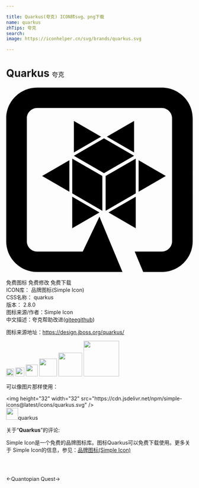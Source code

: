 ```yaml
---

title: Quarkus(夸克) ICON转svg、png下载
name: quarkus
zhTips: 夸克
search: 
image: https://iconhelper.cn/svg/brands/quarkus.svg

---
```


# Quarkus  <small style="font-size: 60%;font-weight: 100">夸克</small>

<div id="svg" class="svg-wrap">
<svg role="img" viewBox="0 0 24 24" xmlns="http://www.w3.org/2000/svg"><title>Quarkus icon</title><path d="M12.788 15.963l3.872-2.236v-4.47l-3.872 2.235v4.471zm.37.214L16.66 18.2v-4.043l-3.502 2.021zm3.291-7.714V4.42L12.947 6.44l3.502 2.022zm-3.872-1.808L8.704 8.891l3.873 2.236 3.872-2.236-3.872-2.236zm-.371-.214L8.704 4.42v4.043l3.502-2.022zm4.825 3.03v4.042l3.501-2.021-3.501-2.022zm-4.665 6.492v-4.471L8.494 9.256v4.471l3.872 2.236zM8.123 9.47L4.62 11.492l3.502 2.021V9.47zm.37 4.686v4.043l3.502-2.022-3.501-2.021z M20.007.134H3.979C1.79.134 0 1.902 0 4.064v15.832c0 2.161 1.79 3.93 3.979 3.93h10.976l-2.962-7.108-2.15 4.488H3.98c-.72 0-1.327-.6-1.327-1.31V4.064c0-.71.608-1.31 1.327-1.31h16.028c.719 0 1.327.6 1.327 1.31v15.832c0 .71-.608 1.31-1.327 1.31h-3.478l1.092 2.62h2.386c2.188 0 3.979-1.769 3.979-3.93V4.064c0-2.162-1.79-3.93-3.979-3.93z"/></svg>
</div>
<detail full-name='quarkus'></detail>

<div class="detail-page">
<p>
<span><span class="badge-success badge">免费图标</span> <span class="badge-success badge">免费修改</span>  <span class="badge-success badge">免费下载</span> </span>
<br/>
<span>
ICON库：
<span class="badge-secondary badge">品牌图标(Simple Icon)</span> 
</span>
<br/>
<span>
CSS名称：
<span class="badge-secondary badge">quarkus</span> 
</span>

<br/>
<span>
版本：
<span class="badge-secondary badge">2.8.0</span> 
</span>
<br/>
<span>图标来源/作者：<span class="badge-light badge">Simple Icon</span></span> 
<br/>
<span class="zh-detail">中文描述：<span class="badge-primary badge">夸克</span><span class="help-link"><span>帮助改进</span>(<a href="https://gitee.com/liuwave/icon-helper/edit/master/json/brands/quarkus.json" target="_blank" rel="noopener noreferrer">gitee</a><a href="https://github.com/liuwave/icon-helper/edit/master/json/brands/quarkus.json" target="_blank" rel="noopener noreferrer">github</a></span>)</span><br/>
</p>
</div><div class="description description alert alert-light"><p>图标来源地址：<a href="https://design.jboss.org/quarkus/" target="_blank" rel="noopener noreferrer">https://design.jboss.org/quarkus/</a></p></div>
<div class="alert alert-dark">
<img height="21" width="21" src="https://cdn.jsdelivr.net/npm/simple-icons@latest/icons/quarkus.svg" />
<img height="24" width="24" src="https://cdn.jsdelivr.net/npm/simple-icons@latest/icons/quarkus.svg" />
<img height="32" width="32" src="https://cdn.jsdelivr.net/npm/simple-icons@latest/icons/quarkus.svg" />
<img height="48" width="48" src="https://cdn.jsdelivr.net/npm/simple-icons@latest/icons/quarkus.svg" />
<img height="64" width="64" src="https://cdn.jsdelivr.net/npm/simple-icons@latest/icons/quarkus.svg" />
<img height="96" width="96" src="https://cdn.jsdelivr.net/npm/simple-icons@latest/icons/quarkus.svg" />

</div>
<div>
  <p>可以像图片那样使用：    
  </p>
  <div class="alert alert-primary" style="font-size: 14px">
    &lt;img height="32" width="32" src="https://cdn.jsdelivr.net/npm/simple-icons@latest/icons/quarkus.svg" /&gt;
    <copy-btn content='<img height="32" width="32" src="https://cdn.jsdelivr.net/npm/simple-icons@latest/icons/quarkus.svg" />'></copy-btn>
  </div>
  <div class="alert alert-secondary">
    <img height="32" width="32" src="https://cdn.jsdelivr.net/npm/simple-icons@latest/icons/quarkus.svg" />quarkus
    <copy-btn content="quarkus" btn-title="复制图标名称"></copy-btn>
  </div>
</div>
<div class="icon-detail__container">
<p>关于“<b>Quarkus</b>”的评论:</p>
</div>
<Vssue title="关于“Quarkus”的评论" />
<div><p>Simple Icon是一个免费的品牌图标库。图标Quarkus可以免费下载使用。更多关于  Simple Icon的信息，参见：<a target="_blank" href="https://iconhelper.cn/brands.html">品牌图标(Simple Icon)</a>
</p></div>


<div style="padding:2rem 0 " class="page-nav"><p class="inner"><span class="prev">←<router-link to="/icon/quantopian.html">Quantopian</router-link></span> <span class="next"><router-link to="/icon/quest.html">Quest</router-link>→</span></p></div>
